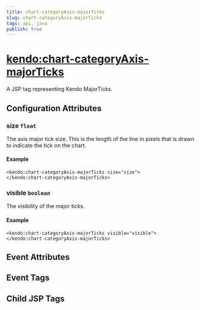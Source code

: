 ```yaml
---
title: chart-categoryAxis-majorTicks
slug: chart-categoryAxis-majorTicks
tags: api, java
publish: true
---
```


# <kendo:chart-categoryAxis-majorTicks>
A JSP tag representing Kendo MajorTicks.

## Configuration Attributes


### size `float`

The axis major tick size. This is the length of the line in pixels that is drawn to indicate the tick
on the chart.

#### Example
    <kendo:chart-categoryAxis-majorTicks size="size">
    </kendo:chart-categoryAxis-majorTicks>
    

### visible `boolean`

The visibility of the major ticks.

#### Example
    <kendo:chart-categoryAxis-majorTicks visible="visible">
    </kendo:chart-categoryAxis-majorTicks>
    

## Event Attributes


## Event Tags


## Child JSP Tags

